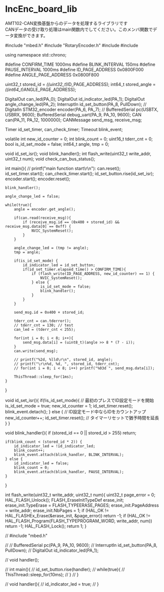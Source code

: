 # IncEnc_board_lib  
AMT102-CAN変換基盤からのデータを処理するライブラリです  
CANデータの受け取り処理はmain関数内でしてください。このメンバ関数でデータ変換ができます。

#include "mbed.h"
#include "RotaryEncoder.h"
#include <chrono>
#include <cstdint>

using namespace std::chrono;

#define CONFIRM_TIME 1000ms
#define BLINK_INTERVAL 150ms
#define PAUSE_INTERVAL 1000ms
#define ID_PAGE_ADDRESS 0x0800F000
#define ANGLE_PAGE_ADDRESS 0x0800F800

uint32_t stored_id = *((uint32_t*)ID_PAGE_ADDRESS);
int64_t stored_angle = *((int64_t*)ANGLE_PAGE_ADDRESS);

DigitalOut can_led(PA_0);
DigitalOut id_indicator_led(PA_1);
DigitalOut angle_change_led(PA_2);
InterruptIn id_set_button(PA_8, PullDown); // DigitalIn
STM32_encoder encoder(PA_6, PA_7); 
// BufferedSerial pc(USBTX, USBRX, 9600);
BufferedSerial debug_uart(PA_9, PA_10, 9600);
CAN can(PA_11, PA_12, 1000000);
CANMessage send_msg, receive_msg;

Timer id_set_timer, can_check_timer;
Timeout blink_event;

volatile int new_id_counter = 0;
int blink_count = 0;
uint16_t tderr_cnt = 0;
bool is_id_set_mode = false;
int64_t angle, tmp = 0;

void id_set_isr();
void blink_handler();
int flash_write(uint32_t write_addr, uint32_t num);
void check_can_bus_status();

int main(){
    // printf("main function start\r\n"):
    can.reset();
    id_set_timer.start();
    can_check_timer.start();
    id_set_button.rise(id_set_isr);
    encoder.start();
    encoder.reset();
    
    blink_handler();

    angle_change_led = false;

    while(true){
        angle = encoder.get_angle();

        if(can.read(receive_msg)){
            if (receive_msg.id == (0x400 + stored_id) && receive_msg.data[0] == 0xff) {
                NVIC_SystemReset();
            }
        }

        angle_change_led = (tmp != angle);
        tmp = angle;

        if(is_id_set_mode) {
            id_indicator_led = id_set_button;
            if(id_set_timer.elapsed_time() > CONFIRM_TIME){
                if (flash_write(ID_PAGE_ADDRESS, new_id_counter) == 1) {
                    NVIC_SystemReset();
                } else {
                    is_id_set_mode = false;
                    blink_handler();
                }
            }
        }

        send_msg.id = 0x400 + stored_id;
        
        tderr_cnt = can.tderror();
        // tderr_cnt = 130; // test
        can_led = (tderr_cnt < 255);

        for(int i = 0; i < 8; i++){
            send_msg.data[i] = (uint8_t)(angle >> 8 * (7 - i));
        }     
        can.write(send_msg);

        // printf("%2d, %lld\r\n", stored_id, angle);
        // printf("\r\n%d, %d, ", stored_id, tderr_cnt);
        // for(int i = 0; i < 8; i++) printf("%03d ", send_msg.data[i]);
        
        ThisThread::sleep_for(1ms);
    }
}

void id_set_isr(){
    if(!is_id_set_mode){
        // 最初のプレスでID設定モードを開始
        is_id_set_mode = true;
        new_id_counter = 1;
        id_set_timer.reset();
        blink_event.detach();
    } else {
        // ID設定モード中ならIDをカウントアップ
        new_id_counter++;
        id_set_timer.reset(); // タイマーリセットで猶予時間を延長
    }
}

void blink_handler(){
    if (stored_id == 0 || stored_id > 255) return;

    if(blink_count < (stored_id * 2)) {
        id_indicator_led = !id_indicator_led;
        blink_count++;
        blink_event.attach(blink_handler, BLINK_INTERVAL);
    } else {
        id_indicator_led = false;
        blink_count = 0;
        blink_event.attach(blink_handler, PAUSE_INTERVAL);
    }
}

int flash_write(uint32_t write_addr, uint32_t num){
    uint32_t page_error = 0;
    HAL_FLASH_Unlock();
    FLASH_EraseInitTypeDef erase_init;
    erase_init.TypeErase = FLASH_TYPEERASE_PAGES;
    erase_init.PageAddress = write_addr;
    erase_init.NbPages = 1;
    if (HAL_OK != HAL_FLASHEx_Erase(&erase_init, &page_error)) return -1;
    if (HAL_OK != HAL_FLASH_Program(FLASH_TYPEPROGRAM_WORD, write_addr, num)) return -1;
    HAL_FLASH_Lock();
    return 1;
}

// #include "mbed.h"

// // BufferedSerial pc(PA_9, PA_10, 9600);
// InterruptIn id_set_button(PA_8, PullDown);
// DigitalOut id_indicator_led(PA_1);

// void handler();

// int main(){
//     id_set_button.rise(handler);
//     while(true){
//         ThisThread::sleep_for(10ms);
//     }
// }

// void handler(){
//     id_indicator_led = true;
// }
